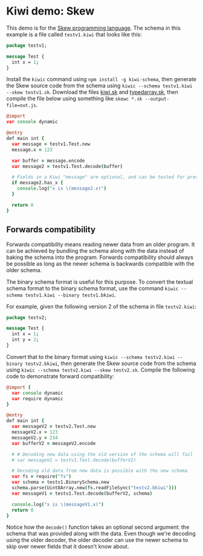 # Kiwi demo: Skew

This demo is for the [Skew programming language](http://skew-lang.org/).
The schema in this example is a file called `testv1.kiwi` that looks like this:

```proto
package testv1;

message Test {
  int x = 1;
}
```

Install the `kiwic` command using `npm install -g kiwi-schema`, then generate the Skew source code from the schema using `kiwic --schema testv1.kiwi --skew testv1.sk`.
Download the files [kiwi.sk](https://github.com/evanw/kiwi/blob/master/kiwi.sk) and [typedarray.sk](https://github.com/evanw/kiwi/blob/master/typedarray.sk), then compile the file below using something like `skewc *.sk --output-file=out.js`.

```coffee
@import
var console dynamic

@entry
def main int {
  var message = testv1.Test.new
  message.x = 123

  var buffer = message.encode
  var message2 = testv1.Test.decode(buffer)

  # Fields in a Kiwi "message" are optional, and can be tested for presence like this
  if message2.has_x {
    console.log("x is \(message2.x)")
  }

  return 0
}
```

## Forwards compatibility

Forwards compatibility means reading newer data from an older program.
It can be achieved by bundling the schema along with the data instead of baking the schema into the program.
Forwards compatibility should always be possible as long as the newer schema is backwards compatible with the older schema.

The binary schema format is useful for this purpose.
To convert the textual schema format to the binary schema format, use the command `kiwic --schema testv1.kiwi --binary testv1.bkiwi`.

For example, given the following version 2 of the schema in file `testv2.kiwi`:

```proto
package testv2;

message Test {
  int x = 1;
  int y = 2;
}
```

Convert that to the binary format using `kiwic --schema testv2.kiwi --binary testv2.bkiwi`, then generate the Skew source code from the schema using `kiwic --schema testv2.kiwi --skew testv2.sk`.
Compile the following code to demonstrate forward compatibility:

```coffee
@import {
  var console dynamic
  var require dynamic
}

@entry
def main int {
  var messageV2 = testv2.Test.new
  messageV2.x = 123
  messageV2.y = 234
  var bufferV2 = messageV2.encode

  # # Decoding new data using the old version of the schema will fail
  # var messageV1 = testv1.Test.decode(bufferV2)

  # Decoding old data from new data is possible with the new schema
  var fs = require("fs")
  var schema = testv1.BinarySchema.new
  schema.parse(Uint8Array.new(fs.readFileSync("testv2.bkiwi")))
  var messageV1 = testv1.Test.decode(bufferV2, schema)

  console.log("x is \(messageV1.x)")
  return 0
}
```

Notice how the `decode()` function takes an optional second argument: the schema that was provided along with the data.
Even though we're decoding using the older decoder, the older decoder can use the newer schema to skip over newer fields that it doesn't know about.
